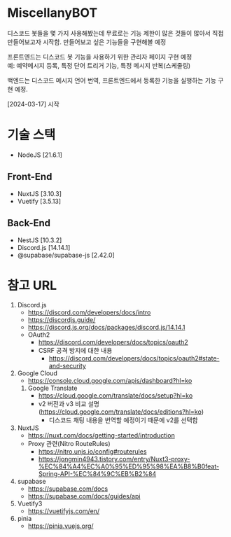 # MiscellanyBOT

디스코드 봇들을 몇 가지 사용해봤는데 무료로는 기능 제한이 많은 것들이 많아서 직접 만들어보고자 시작함.
만들어보고 싶은 기능들을 구현해볼 예정

프론트엔드는 디스코드 봇 기능을 사용하기 위한 관리자 페이지 구현 예정  
예: 예약메시지 등록, 특정 단어 트리거 기능, 특정 메시지 반복(스케줄링)

백엔드는 디스코드 메시지 언어 번역, 프론트엔드에서 등록한 기능을 실행하는 기능 구현 예정.

[2024-03-17] 시작

# 기술 스택

- NodeJS [21.6.1]

## Front-End

- NuxtJS [3.10.3]
- Vuetify [3.5.13]

## Back-End

- NestJS [10.3.2]
- Discord.js [14.14.1]
- @supabase/supabase-js [2.42.0]

# 참고 URL

1. Discord.js
   - https://discord.com/developers/docs/intro
   - https://discordjs.guide/
   - https://discord.js.org/docs/packages/discord.js/14.14.1
   - OAuth2
     - https://discord.com/developers/docs/topics/oauth2
     - CSRF 공격 방지에 대한 내용
       - https://discord.com/developers/docs/topics/oauth2#state-and-security
2. Google Cloud
   - https://console.cloud.google.com/apis/dashboard?hl=ko
   1. Google Translate
      - https://cloud.google.com/translate/docs/setup?hl=ko
      - v2 버전과 v3 비교 설명 (https://cloud.google.com/translate/docs/editions?hl=ko)
        - 디스코드 채팅 내용을 번역할 예정이기 때문에 v2를 선택함
3. NuxtJS
   - https://nuxt.com/docs/getting-started/introduction
   - Proxy 관련(Nitro RouteRules)
     - https://nitro.unjs.io/config#routerules
     - https://jongmin4943.tistory.com/entry/Nuxt3-proxy-%EC%84%A4%EC%A0%95%ED%95%98%EA%B8%B0feat-Spring-API-%EC%84%9C%EB%B2%84
4. supabase
   - https://supabase.com/docs
   - https://supabase.com/docs/guides/api
5. Vuetify3
   - https://vuetifyjs.com/en/
6. pinia
   - https://pinia.vuejs.org/
